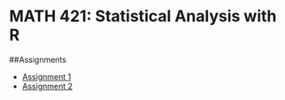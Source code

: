 # MATH 421: Statistical Analysis with R

##Assignments

- [Assignment 1](Assignment1MATH421.html)
- [Assignment 2](Assignment2.html)


